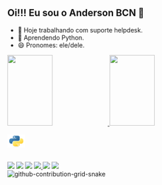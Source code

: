 ## Oi!!! Eu sou o Anderson BCN 👋

- 🔭 Hoje trabalhando com suporte helpdesk.
- 🌱 Aprendendo Python.
- 😄 Pronomes: ele/dele.

<div>
<a href="https://about.me/anderson.bcn" target="_blank">
<img height="160em" width="45%" src="https://github-readme-stats.vercel.app/api?username=andersonbcn&show_icons=true&theme=aura_dark&include_all_commits-true&count_private=true"/>
<img height="160em" width="45%" src="https://github-readme-stats.vercel.app/api/pin/?username=aandersonbcn&repo=github-readme-stats&cache_seconds=86400&theme=aura_dark"/>
</div>

<div style="display: inline_block"><br>
<img align-"center" alt-"Python" height="30" width="40" src="https://raw.githubusercontent.com/devicons/devicon/master/icons/python/python-original.svg">
</div>

##

<div>
<a href="https://www.youtube.com/user/andersonbcn" target="_blank"><img src="https://img.shields.io/badge/YouTube-FF0000?style=for-the-
badge&logo=youtube&logoColor=white" target="_blank"></a>
<a href="https://instagram.com/andersonbcn" target="_blank"><img src="https://img.shields.io/badge/-Instagram-E4405F?style=for-the-badge&logo=instagram&logoColor=white"
target-"_blank"></a>
<a href="https://www.twitch.tv/andersonbcn" target="_blank"><img src="https://img.shields.io/badge/Twitch-9146FF?style=for-the-badge&logo=twitch&logoColor=white"
target="_blank"></a>
<a href="https://discord.com/698313793339654315" target="_blank"><img src="https://img.shields.io/badge/Discord-7289DA?style=for-the-badge&logo=discord&logoColor=white" target="_blank">
</a>
<a href="mailto:anderson@anderson-line.com"><img src="https://img.shields.io/badge/-Gmail-333?style=for-the-badge&logo=gmail&logoColor=white" target="_blank"></a>
<a href="https://www.linkedin.com/in/andersonbcn/" target="_blank"><img src="https://img.shields.io/badge/-LinkedIn-0077B5?style=for-the-
badge&logo=linkedin&logoColor=white" target="_blank"></a>
</div>

<div>
<picture>
  <source media="(prefers-color-scheme: dark)" srcset="https://github.com/andersonbcn/workflow/blob/main/github-contribution-grid-snake.svg">
  <source media="(prefers-color-scheme: light)" srcset="https://github.com/andersonbcn/workflow/blob/main/github-contribution-grid-snake.svg">
  <img alt="github-contribution-grid-snake" src="https://github.com/andersonbcn/workflow/blob/main/github-contribution-grid-snake.svg">
</picture>
</div>

